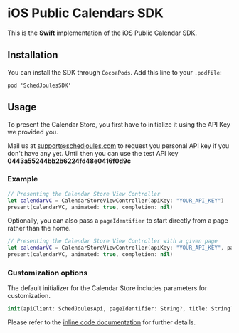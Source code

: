 # iOS Public Calendars SDK

This is the **Swift** implementation of the iOS Public Calendar SDK.

## Installation

You can install the SDK through `CocoaPods`. Add this line to your `.podfile`:

`pod 'SchedJoulesSDK'`


## Usage

To present the Calendar Store, you first have to initialize it using the API Key we provided you.

Mail us at support@schedjoules.com to request you personal API key if you don't have any yet. Until then you can use the test API key **0443a55244bb2b6224fd48e0416f0d9c**

### Example

```Swift
// Presenting the Calendar Store View Controller
let calendarVC = CalendarStoreViewController(apiKey: "YOUR_API_KEY")
present(calendarVC, animated: true, completion: nil)
```

Optionally, you can also pass a `pageIdentifier` to start directly from a page rather than the home.

```Swift
// Presenting the Calendar Store View Controller with a given page
let calendarVC = CalendarStoreViewController(apiKey: "YOUR_API_KEY", pageIdentifer: "115673")
present(calendarVC, animated: true, completion: nil)
```

### Customization options

The default initializer for the Calendar Store includes parameters for customization. 
```Swift
init(apiClient: SchedJoulesApi, pageIdentifier: String?, title: String?, largeTitle: Bool = true, tintColor: UIColor = ColorPalette.red)
```
Please refer to the [inline code documentation](https://github.com/schedjoules/ios-public-calendars-sdk/blob/master/SDK/CalendarStoreViewController.swift#L61) for further details.

